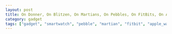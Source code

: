 ```yaml
---
layout: post
title: On Donner, On Blitzen, On Martians, On Pebbles, On FitBits, On AppleWatches
category: gadget
tags: ["gadget", "smartwatch", "pebble", "martian", "fitbit", "apple_watch"]
---
```

